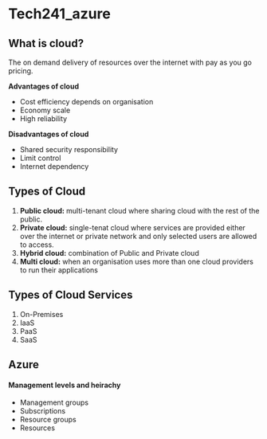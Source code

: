 # Tech241_azure

## What is cloud?
The on demand delivery of resources over the internet with pay as you go pricing.

**Advantages of cloud**
* Cost efficiency depends on organisation
* Economy scale
* High reliability

**Disadvantages of cloud**
* Shared security responsibility
* Limit control
* Internet dependency

## Types of Cloud
1) **Public cloud:** multi-tenant cloud where sharing cloud with the rest of the public.
2) **Private cloud:** single-tenat cloud where services are provided either over the internet or private network and only selected users are allowed to access.
3) **Hybrid cloud:** combination of Public and Private cloud
4) **Multi cloud:** when an organisation uses more than one cloud providers to run their applications

## Types of Cloud Services
1) On-Premises
2) IaaS
3) PaaS
4) SaaS

## Azure

#### Management levels and heirachy
* Management groups
* Subscriptions
* Resource groups
* Resources
  
  